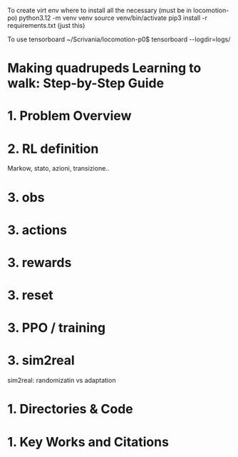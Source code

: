 To create virt env where to install all the necessary (must be in locomotion-po)
python3.12 -m venv venv
source venv/bin/activate
pip3 install -r requirements.txt (just this)

To use tensorboard
~/Scrivania/locomotion-p0$ tensorboard --logdir=logs/


# Making quadrupeds Learning to walk: Step-by-Step Guide

# 1. Problem Overview

# 2. RL definition

Markow, stato, azioni, transizione..

# 3. obs

# 3. actions

# 3. rewards

# 3. reset

# 3. PPO / training

# 3. sim2real

sim2real: randomizatin vs adaptation

# 1. Directories & Code

# 1. Key Works and Citations